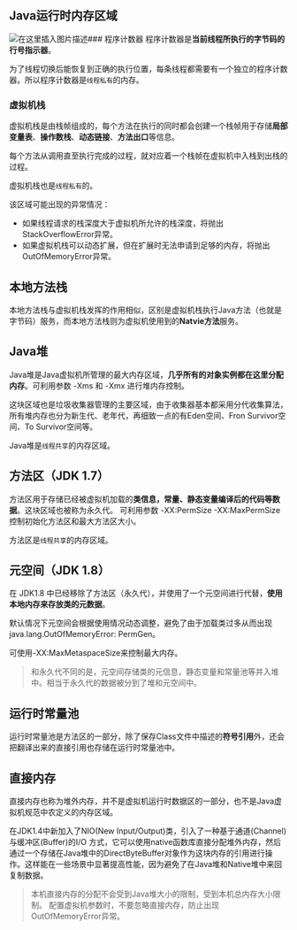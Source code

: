 ﻿## Java运行时内存区域
![在这里插入图片描述](https://img-blog.csdnimg.cn/20190219092309700.jpg)### 程序计数器
程序计数器是**当前线程所执行的字节码的行号指示器**。

为了线程切换后能恢复到正确的执行位置，每条线程都需要有一个独立的程序计数器。所以程序计数器是`线程私有`的内存。

### 虚拟机栈
虚拟机栈是由栈帧组成的，每个方法在执行的同时都会创建一个栈帧用于存储**局部变量表**、**操作数栈**、**动态链接**、**方法出口**等信息。

每个方法从调用直至执行完成的过程，就对应着一个栈帧在虚拟机中入栈到出栈的过程。

虚拟机栈也是`线程私有`的。

该区域可能出现的异常情况：
- 如果线程请求的栈深度大于虚拟机所允许的栈深度，将抛出StackOverflowError异常。
- 如果虚拟机栈可以动态扩展，但在扩展时无法申请到足够的内存，将抛出OutOfMemoryError异常。

## 本地方法栈
本地方法栈与虚拟机栈发挥的作用相似，区别是虚拟机栈执行Java方法（也就是字节码）服务，而本地方法栈则为虚拟机使用到的**Natvie方法**服务。


## Java堆
Java堆是Java虚拟机所管理的最大内存区域，**几乎所有的对象实例都在这里分配内存**。可利用参数 -Xms 和 -Xmx 进行堆内存控制。

这块区域也是垃圾收集器管理的主要区域，由于收集器基本都采用分代收集算法，所有堆内存也分为新生代、老年代，再细致一点的有Eden空间、Fron Survivor空间、To Survivor空间等。

Java堆是`线程共享`的内存区域。

## 方法区（JDK 1.7）
方法区用于存储已经被虚拟机加载的**类信息，常量、静态变量编译后的代码等数据**。这块区域也被称为永久代。
可利用参数 -XX:PermSize -XX:MaxPermSize 控制初始化方法区和最大方法区大小。

方法区是`线程共享`的内存区域。

## 元空间（JDK 1.8）
在 JDK1.8 中已经移除了方法区（永久代），并使用了一个元空间进行代替，**使用本地内存来存放类的元数据**。

默认情况下元空间会根据使用情况动态调整，避免了由于加载类过多从而出现 java.lang.OutOfMemoryError: PermGen。

可使用-XX:MaxMetaspaceSize来控制最大内存。

> 和永久代不同的是，元空间存储类的元信息，静态变量和常量池等并入堆中。相当于永久代的数据被分到了堆和元空间中。

## 运行时常量池
运行时常量池是方法区的一部分，除了保存Class文件中描述的**符号引用**外，还会把翻译出来的直接引用也存储在运行时常量池中。

## 直接内存
直接内存也称为堆外内存，并不是虚拟机运行时数据区的一部分，也不是Java虚拟机规范中农定义的内存区域。

在JDK1.4中新加入了NIO(New Input/Output)类，引入了一种基于通道(Channel)与缓冲区(Buffer)的I/O 方式，它可以使用native函数库直接分配堆外内存，然后通过一个存储在Java堆中的DirectByteBuffer对象作为这块内存的引用进行操作。这样能在一些场景中显著提高性能，因为避免了在Java堆和Native堆中来回复制数据。

>本机直接内存的分配不会受到Java堆大小的限制，受到本机总内存大小限制。
>配置虚拟机参数时，不要忽略直接内存，防止出现OutOfMemoryError异常。
